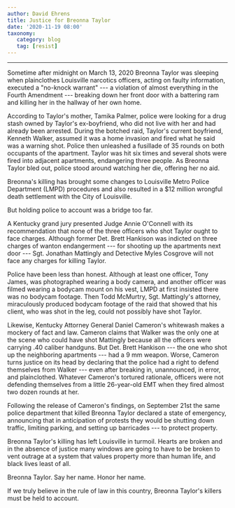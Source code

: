 ```yaml
---
author: David Ehrens
title: Justice for Breonna Taylor
date: '2020-11-19 08:00'
taxonomy:
   category: blog
   tag: [resist]
---
```

---

Sometime after midnight on March 13, 2020 Breonna Taylor was sleeping when plainclothes Louisville narcotics officers, acting on faulty information, executed a "no-knock warrant" --- a violation of almost everything in the Fourth Amendment --- breaking down her front door with a battering ram and killing her in the hallway of her own home.

According to Taylor's mother, Tamika Palmer, police were looking for a drug stash owned by Taylor's ex-boyfriend, who did not live with her and had already been arrested. During the botched raid, Taylor's current boyfriend, Kenneth Walker, assumed it was a home invasion and fired what he said was a warning shot. Police then unleashed a fusillade of 35 rounds on both occupants of the apartment. Taylor was hit six times and several shots were fired into adjacent apartments, endangering three people. As Breonna Taylor bled out, police stood around watching her die, offering her no aid.

Breonna's killing has brought some changes to Louisville Metro Police Department (LMPD) procedures and also resulted in a $12 million wrongful death settlement with the City of Louisville.

But holding police to account was a bridge too far.

A Kentucky grand jury presented Judge Annie O'Connell with its recommendation that none of the three officers who shot Taylor ought to face charges. Although former Det. Brett Hankison was indicted on three charges of wanton endangerment --- for shooting up the apartments next door --- Sgt. Jonathan Mattingly and Detective Myles Cosgrove will not face any charges for killing Taylor.

Police have been less than honest. Although at least one officer, Tony James, was photographed wearing a body camera, and another officer was filmed wearing a bodycam mount on his vest, LMPD at first insisted there was no bodycam footage. Then Todd McMurtry, Sgt. Mattingly's attorney, miraculously produced bodycam footage of the raid that showed that his client, who was shot in the leg, could not possibly have shot Taylor.

Likewise, Kentucky Attorney General Daniel Cameron's whitewash makes a mockery of fact and law. Cameron claims that Walker was the only one at the scene who could have shot Mattingly because all the officers were carrying .40 caliber handguns. But Det. Brett Hankison --- the one who shot up the neighboring apartments --- had a 9 mm weapon. Worse, Cameron turns justice on its head by declaring that the police had a right to defend themselves from Walker --- even after breaking in, unannounced, in error, and plainclothed. Whatever Cameron's tortured rationale, officers were not defending themselves from a little 26-year-old EMT when they fired almost two dozen rounds at her.

Following the release of Cameron's findings, on September 21st the same police department that killed Breonna Taylor declared a state of emergency, announcing that in anticipation of protests they would be shutting down traffic, limiting parking, and setting up barricades --- to protect property.

Breonna Taylor's killing has left Louisville in turmoil. Hearts are broken and in the absence of justice many windows are going to have to be broken to vent outrage at a system that values property more than human life, and black lives least of all.

Breonna Taylor. Say her name. Honor her name.

If we truly believe in the rule of law in this country, Breonna Taylor's killers must be held to account.

